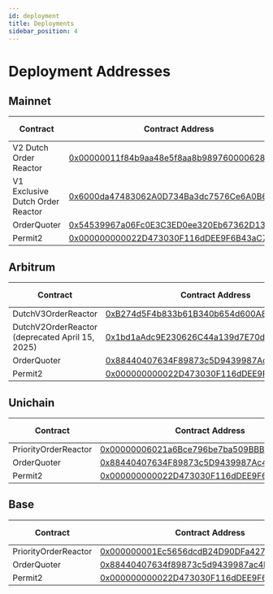 ```yaml
---
id: deployment
title: Deployments
sidebar_position: 4
---
```

# Deployment Addresses

## Mainnet

| Contract | Contract Address | Source Code | Example Filler Implementation |
|-----------|------------------|----------------------|------------------------------|
| V2 Dutch Order Reactor | [0x00000011f84b9aa48e5f8aa8b9897600006289be](https://etherscan.io/address/0x00000011f84b9aa48e5f8aa8b9897600006289be) | [V2DutchOrderReactor](https://github.com/Uniswap/UniswapX/blob/main/src/reactors/V2DutchOrderReactor.sol) | [uniswapx_strategy](https://github.com/Uniswap/uniswapx-artemis/blob/main/src/strategies/uniswapx_strategy.rs)
| V1 Exclusive Dutch Order Reactor | [0x6000da47483062A0D734Ba3dc7576Ce6A0B645C4](https://etherscan.io/address/0x6000da47483062A0D734Ba3dc7576Ce6A0B645C4) | [ExclusiveDutchOrderReactor](https://github.com/Uniswap/UniswapX/blob/v1.0.0/src/reactors/ExclusiveDutchOrderReactor.sol) | N/A |
| OrderQuoter| [0x54539967a06Fc0E3C3ED0ee320Eb67362D13C5fF](https://etherscan.io/address/0x54539967a06Fc0E3C3ED0ee320Eb67362D13C5fF) | [OrderQuoter](https://github.com/Uniswap/UniswapX/blob/v1.0.0/src/OrderQuoter.sol)| N/A |
| Permit2| [0x000000000022D473030F116dDEE9F6B43aC78BA3](https://etherscan.io/address/0x000000000022D473030F116dDEE9F6B43aC78BA3) | [Permit2](https://github.com/Uniswap/permit2)| N/A|

## Arbitrum

| Contract | Contract Address | Source Code | Example Filler Implementation |
|-----------|------------------|----------------------|------------------------------|
| DutchV3OrderReactor | [0xB274d5F4b833b61B340b654d600A864fB604a87c](https://arbiscan.io/address/0xB274d5F4b833b61B340b654d600A864fB604a87c) | [V3DutchOrderReactor](https://github.com/Uniswap/UniswapX/blob/main/src/reactors/V3DutchOrderReactor.sol) | [dutchv3_strategy](https://github.com/Uniswap/uniswapx-artemis/blob/main/src/strategies/dutchv3_strategy.rs) |
| DutchV2OrderReactor (deprecated April 15, 2025) | [0x1bd1aAdc9E230626C44a139d7E70d842749351eb](https://arbiscan.io/address/0x1bd1aAdc9E230626C44a139d7E70d842749351eb) | [V2DutchOrderReactor](https://github.com/Uniswap/UniswapX/blob/main/src/reactors/V2DutchOrderReactor.sol) | [uniswapx_strategy](https://github.com/Uniswap/uniswapx-artemis/blob/main/src/strategies/uniswapx_strategy.rs) |
| OrderQuoter| [0x88440407634F89873c5D9439987Ac4BE9725fea8](https://arbiscan.io/address/0x88440407634F89873c5D9439987Ac4BE9725fea8) | [OrderQuoter](https://github.com/Uniswap/UniswapX/blob/v1.0.0/src/OrderQuoter.sol)| N/A |
| Permit2| [0x000000000022D473030F116dDEE9F6B43aC78BA3](https://arbiscan.io/address/0x000000000022D473030F116dDEE9F6B43aC78BA3) | [Permit2](https://github.com/Uniswap/permit2)| N/A|

## Unichain

| Contract | Contract Address | Source Code | Example Filler Implementation |
|-----------|------------------|----------------------|------------------------------|
| PriorityOrderReactor | [0x00000006021a6Bce796be7ba509BBBA71e956e37](https://uniscan.xyz/address/0x00000006021a6Bce796be7ba509BBBA71e956e37) | [PriorityOrderReactor](https://github.com/Uniswap/UniswapX/blob/main/src/reactors/PriorityOrderReactor.sol) |  [priority_strategy](https://github.com/Uniswap/uniswapx-artemis/blob/main/src/strategies/priority_strategy.rs) |
| OrderQuoter| [0x88440407634F89873c5D9439987Ac4BE9725fea8](https://uniscan.xyz/address/0x88440407634F89873c5D9439987Ac4BE9725fea8) | [OrderQuoter](https://github.com/Uniswap/UniswapX/blob/v1.0.0/src/OrderQuoter.sol)| N/A |
| Permit2| [0x000000000022D473030F116dDEE9F6B43aC78BA3](https://uniscan.xyz/address/0x000000000022D473030F116dDEE9F6B43aC78BA3) | [Permit2](https://github.com/Uniswap/permit2)| N/A|

## Base

| Contract | Contract Address | Source Code | Example Filler Implementation |
|-----------|------------------|----------------------|------------------------------|
| PriorityOrderReactor  | [0x000000001Ec5656dcdB24D90DFa42742738De729](https://basescan.org/address/0x000000001Ec5656dcdB24D90DFa42742738De729) | [PriorityOrderReactor](https://github.com/Uniswap/UniswapX/blob/main/src/reactors/PriorityOrderReactor.sol) | [priority_strategy](https://github.com/Uniswap/uniswapx-artemis/blob/main/src/strategies/priority_strategy.rs) |
| OrderQuoter| [0x88440407634f89873c5d9439987ac4be9725fea8](https://basescan.org/address/0x88440407634f89873c5d9439987ac4be9725fea8) | [OrderQuoter](https://github.com/Uniswap/UniswapX/blob/v1.0.0/src/OrderQuoter.sol)| N/A |
| Permit2| [0x000000000022D473030F116dDEE9F6B43aC78BA3](https://basescan.org/address/0x000000000022D473030F116dDEE9F6B43aC78BA3) | [Permit2](https://github.com/Uniswap/permit2)| N/A|